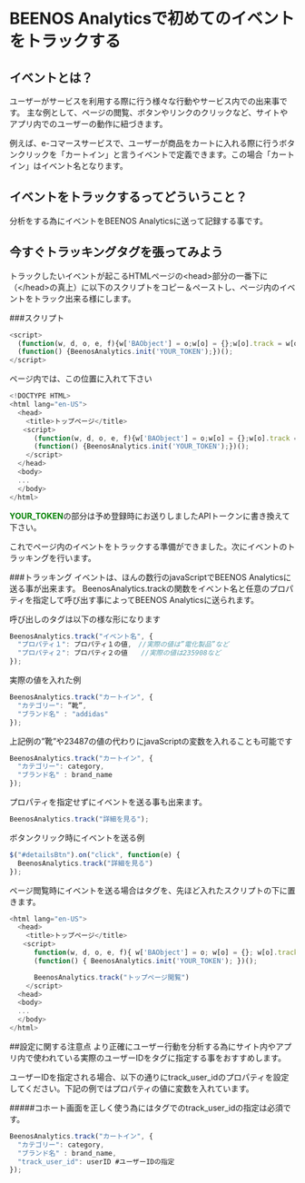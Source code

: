 # BEENOS Analyticsで初めてのイベントをトラックする

## イベントとは？
ユーザーがサービスを利用する際に行う様々な行動やサービス内での出来事です。
主な例として、ページの閲覧、ボタンやリンクのクリックなど、サイトやアプリ内でのユーザーの動作に紐づきます。

例えば、e-コマースサービスで、ユーザーが商品をカートに入れる際に行うボタンクリックを「カートイン」と言うイベントで定義できます。この場合「カートイン」はイベント名となります。

## イベントをトラックするってどういうこと？
分析をする為にイベントをBEENOS Analyticsに送って記録する事です。


## 今すぐトラッキングタグを張ってみよう
トラックしたいイベントが起こるHTMLページの\<head>部分の一番下に（\</head>の真上）に以下のスクリプトをコピー＆ペーストし、ページ内のイベントをトラック出来る様にします。

###スクリプト
```javascript
<script>
  (function(w, d, o, e, f){w['BAObject'] = o;w[o] = {};w[o].track = w[o].track || function() { (w[o].q = w[o].q || []).push(arguments) };w[o].init = w[o].init || function(t) { w[o].k = t; };e = d.createElement('script');e.type = 'text/javascript';e.async = 1;e.src = ("https:" === w.location.protocol ? "https:" : "http:") + '//api.beenos-analytics.com/ba.minified.js';f = d.getElementsByTagName('script')[0];f.parentNode.insertBefore(e, f)})(window, document, 'BeenosAnalytics');
  (function() {BeenosAnalytics.init('YOUR_TOKEN');})();
</script>
```

ページ内では、この位置に入れて下さい
```javascript
<!DOCTYPE HTML>
<html lang="en-US">
  <head>
    <title>トップページ</title>
　　<script>
      (function(w, d, o, e, f){w['BAObject'] = o;w[o] = {};w[o].track = w[o].track || function() { (w[o].q = w[o].q || []).push(arguments) };w[o].init = w[o].init || function(t) { w[o].k = t; };e = d.createElement('script');e.type = 'text/javascript';e.async = 1;e.src = ("https:" === w.location.protocol ? "https:" : "http:") + '//api.beenos-analytics.com/ba.minified.js';f = d.getElementsByTagName('script')[0];f.parentNode.insertBefore(e, f)})(window, document, 'BeenosAnalytics');
      (function() {BeenosAnalytics.init('YOUR_TOKEN');})();
    </script>
  </head>
  <body>
  ...
  </body>
</html>
```

<b><font color='green'>YOUR_TOKEN</font></b>の部分は予め登録時にお送りしましたAPIトークンに書き換えて下さい。

これでページ内のイベントをトラックする準備ができました。次にイベントのトラッキングを行います。

###トラッキング
イベントは、ほんの数行のjavaScriptでBEENOS Analyticsに送る事が出来ます。
BeenosAnalytics.trackの関数をイベント名と任意のプロパティを指定して呼び出す事によってBEENOS Analyticsに送られます。

呼び出しのタグは以下の様な形になります
```javascript
BeenosAnalytics.track("イベント名", {
  "プロパティ１": プロパティ１の値,　//実際の値は”電化製品”など
  "プロパティ２": プロパティ２の値　　//実際の値は235908など
});
```

実際の値を入れた例
```javascript
BeenosAnalytics.track("カートイン", {
  "カテゴリー": ”靴”,
  "ブランド名" : "addidas"
});
```

上記例の”靴”や23487の値の代わりにjavaScriptの変数を入れることも可能です
```javascript
BeenosAnalytics.track("カートイン", {
  "カテゴリー": category,
  "ブランド名" : brand_name
});
```

プロパティを指定せずにイベントを送る事も出来ます。
```javascript
BeenosAnalytics.track("詳細を見る");
```

ボタンクリック時にイベントを送る例
```javascript
$("#detailsBtn").on("click", function(e) {
  BeenosAnalytics.track("詳細を見る")
});
```

ページ閲覧時にイベントを送る場合はタグを、先ほど入れたスクリプトの下に置きます。
```javascript
<html lang="en-US">
  <head>
    <title>トップページ</title>
　　<script>
      function(w, d, o, e, f){ w['BAObject'] = o; w[o] = {}; w[o].track = w[o].track || function() { (w[o].q = w[o].q || []).push(arguments) }; w[o].init = w[o].init || function(t) { w[o].k = t; }; e = d.createElement('script'), e.type = 'text/javascript'; f = d.getElementsByTagName('script')[0]; e.async = 1; e.src = ('https:' === w.location.protocol ? 'https:' : 'http:') + '//#{@hostname}/ba.minified.js'; f.parentNode.insertBefore(e, f)})(window, document, 'BeenosAnalytics');
      (function() { BeenosAnalytics.init('YOUR_TOKEN'); })();

      BeenosAnalytics.track("トップページ閲覧")
    </script>
  <head>
  <body>
  ...
  </body>
</html>
```

##設定に関する注意点
より正確にユーザー行動を分析する為にサイト内やアプリ内で使われている実際のユーザーIDをタグに指定する事をおすすめします。

ユーザーIDを指定される場合、以下の通りにtrack_user_idのプロパティを設定してください。下記の例ではプロパティの値に変数を入れています。

#####コホート画面を正しく使う為にはタグでのtrack_user_idの指定は必須です。
```javascript
BeenosAnalytics.track("カートイン", {
  "カテゴリー": category,
  "ブランド名" : brand_name,
  "track_user_id": userID #ユーザーIDの指定
});
```
